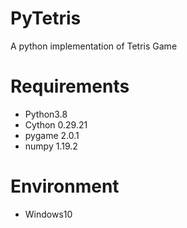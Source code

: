 # PyTetris
A python implementation of Tetris Game

# Requirements
* Python3.8
* Cython 0.29.21
* pygame 2.0.1
* numpy 1.19.2

# Environment
* Windows10
